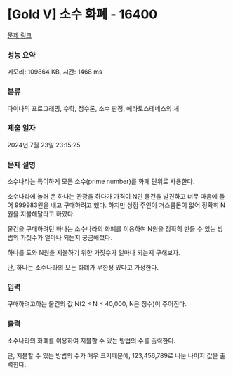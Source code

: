 # [Gold V] 소수 화폐 - 16400 

[문제 링크](https://www.acmicpc.net/problem/16400) 

### 성능 요약

메모리: 109864 KB, 시간: 1468 ms

### 분류

다이나믹 프로그래밍, 수학, 정수론, 소수 판정, 에라토스테네스의 체

### 제출 일자

2024년 7월 23일 23:15:25

### 문제 설명

<p>소수나라는 특이하게 모든 소수(prime number)를 화폐 단위로 사용한다.</p>

<p>소수나라에 놀러 온 하나는 관광을 하다가 가격이 N인 물건을 발견하고 너무 마음에 들어 999983원을 내고 구매하려고 했다. 하지만 상점 주인이 거스름돈이 없어 정확히 N원을 지불해달라고 하였다.</p>

<p>물건을 구매하려던 하나는 소수나라의 화폐를 이용하여 N원을 정확히 만들 수 있는 방법의 가짓수가 얼마나 되는지 궁금해졌다.</p>

<p>하나를 도와 N원을 지불하기 위한 가짓수가 얼마나 되는지 구해보자.</p>

<p>단, 하나는 소수나라의 모든 화폐가 무한정 있다고 가정한다.</p>

### 입력 

 <p>구매하려고하는 물건의 값 N(2 ≤ N ≤ 40,000, N은 정수)이 주어진다.</p>

### 출력 

 <p>소수나라의 화폐를 이용하여 지불할 수 있는 방법의 수를 출력한다.</p>

<p>단, 지불할 수 있는 방법의 수가 매우 크기때문에, 123,456,789로 나눈 나머지 값을 출력한다.</p>

